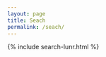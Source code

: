 ```yaml
---
layout: page
title: Seach
permalink: /seach/
---
```



{% include search-lunr.html %}
































  
